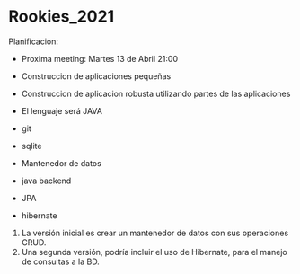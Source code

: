# Rookies_2021

Planificacion:

- Proxima meeting: Martes 13 de Abril 21:00 

- Construccion de aplicaciones pequeñas
- Construccion de aplicacion robusta utilizando partes de las aplicaciones

- El lenguaje será JAVA

- git
- sqlite
- Mantenedor de datos
- java backend 

- JPA 
- hibernate


1. La versión inicial es crear un mantenedor de datos con sus operaciones CRUD.
2. Una segunda versión, podría incluir el uso de Hibernate, para el manejo de consultas a la BD.


